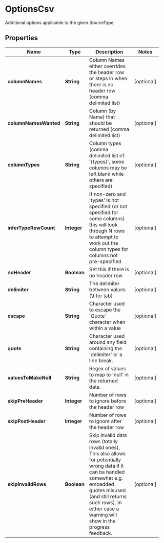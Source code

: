 

# OptionsCsv

Additional options applicable to the given SourceType

## Properties

| Name | Type | Description | Notes |
|------------ | ------------- | ------------- | -------------|
|**columnNames** | **String** | Column Names either overrides the header row or steps in when there is no header row (comma delimited list) |  [optional] |
|**columnNamesWanted** | **String** | Column (by Name) that should be returned (comma delimited list) |  [optional] |
|**columnTypes** | **String** | Column types (comma delimited list of: &#39;{types}&#39;, some columns may be left blank while others are specified) |  [optional] |
|**inferTypeRowCount** | **Integer** | If non-zero and &#39;types&#39; is not specified (or not specified for some columns) this will look through N rows to attempt to work out the column types for columns not pre-specified |  [optional] |
|**noHeader** | **Boolean** | Set this if there is no header row |  [optional] |
|**delimiter** | **String** | The delimiter between values (\\t for tab) |  [optional] |
|**escape** | **String** | Character used to escape the &#39;Quote&#39; character when within a value |  [optional] |
|**quote** | **String** | Character used around any field containing the &#39;delimiter&#39; or a line break. |  [optional] |
|**valuesToMakeNull** | **String** | Regex of values to map to &#39;null&#39; in the returned data. |  [optional] |
|**skipPreHeader** | **Integer** | Number of rows to ignore before the header row |  [optional] |
|**skipPostHeader** | **Integer** | Number of rows to ignore after the header row |  [optional] |
|**skipInvalidRows** | **Boolean** | Skip invalid data rows (totally invalid ones),   This also allows for potentially wrong data if it can be handled somewhat e.g. embedded quotes misused (and still returns such rows).  In either case a warning will show in the progress feedback. |  [optional] |



